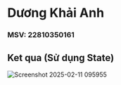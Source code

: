 # Dương Khải Anh
### MSV: 22810350161
## Ket qua (Sử dụng State)

![Screenshot 2025-02-11 095955](https://github.com/user-attachments/assets/57dfc390-697b-4a03-91e7-26b98c544098)
